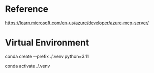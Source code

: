 # Reference
https://learn.microsoft.com/en-us/azure/developer/azure-mcp-server/


# Virtual Environment
conda create --prefix ./.venv python=3.11

conda activate ./.venv

